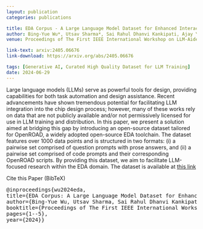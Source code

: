 ```yaml
---
layout: publication
categories: publications

title: EDA Corpus - A Large Language Model Dataset for Enhanced Interaction with OpenROAD (Nominated Best Paper Award)
author: Bing-Yue Wu*, Utsav Sharma*, Sai Rahul Dhanvi Kankipati, Ajay Yadav, Bintu Kappil George, Sai Ritish Guntupalli, Austin Rovinski, Vidya A. Chhabria
venue: Proceedings of The First IEEE International Workshop on LLM-Aided Design (LAD'24)

link-text: arxiv:2405.06676
link-download: https://arxiv.org/abs/2405.06676

tags: [Generative AI, Curated High Quality Dataset for LLM Training]
date: 2024-06-29
---
```


Large language models (LLMs) serve as powerful tools for design, providing capabilities for both task automation and design assistance. Recent advancements have shown tremendous potential for facilitating LLM integration into the chip design process; however, many of these works rely on data that are not publicly available and/or not permissively licensed for use in LLM training and distribution. In this paper, we present a solution aimed at bridging this gap by introducing an open-source dataset tailored for OpenROAD, a widely adopted open-source EDA toolchain. The dataset features over 1000 data points and is structured in two formats: (i) a pairwise set comprised of question prompts with prose answers, and (ii) a pairwise set comprised of code prompts and their corresponding OpenROAD scripts. By providing this dataset, we aim to facilitate LLM-focused research within the EDA domain. The dataset is available at <a href="https://github.com/OpenROAD-Assistant/EDA-Corpus">this link </a>

<div class="language-plaintext highlighter-rouge">
  Cite this Paper (BibTeX)
  <div class="highlight">
  <pre  style="overflow-x:hidden">
@inproceedings{wu2024eda,
title={EDA Corpus: A Large Language Model Dataset for Enhanced Interaction with OpenROAD},
author={Bing-Yue Wu, Utsav Sharma, Sai Rahul Dhanvi Kankipati, Ajay Yadav, Bintu Kappil George,Sai Ritish Guntupalli, Austin Rovinski, Vidya A. Chhabria},
booktitle={Proceedings of The First IEEE International Workshop on LLM-Aided Design},
pages={1--5},
year={2024}}</pre></div></div>
